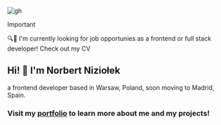 ![gh](https://github.com/nizioleque/nizioleque/assets/92390086/1e1fd257-a74e-4403-ab16-fb0f416c7402)

> [!IMPORTANT]
> 🔍👀 I'm currently looking for job opportunies as a frontend or full stack developer! Check out my CV

## Hi! 👋 I'm Norbert Niziołek

a frontend developer based in Warsaw, Poland, soon moving to Madrid, Spain.

### Visit my [portfolio](https://niziolek.dev/) to learn more about me and my projects!
